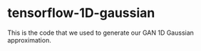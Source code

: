 # tensorflow-1D-gaussian
This is the code that we used to generate our GAN 1D Gaussian approximation.